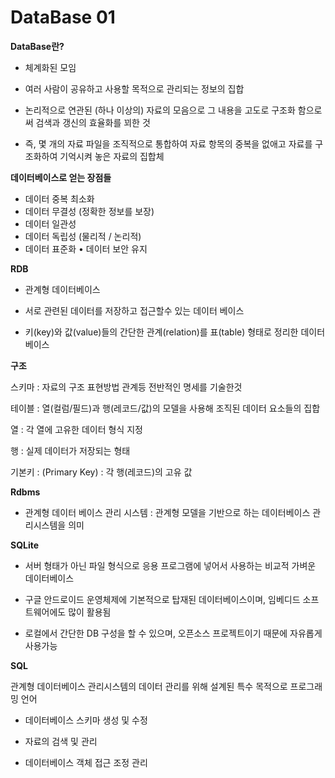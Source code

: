 # DataBase 01 

**DataBase란?** 

- 체계화된 모임 

- 여러 사람이 공유하고 사용할 목적으로 관리되는 정보의 집합 

- 논리적으로 연관된 (하나 이상의) 자료의 모음으로 그 내용을 고도로 구조화 함으로써 검색과 갱신의 효율화를 꾀한 것

- 즉, 몇 개의 자료 파일을 조직적으로 통합하여 자료 항목의 중복을 없애고 자료를 구조화하여 기억시켜 놓은 자료의 집합체



**데이터베이스로 얻는 장점들** 

- 데이터 중복 최소화 
- 데이터 무결성 (정확한 정보를 보장)
- 데이터 일관성 
- 데이터 독립성 (물리적 / 논리적) 
- 데이터 표준화 • 데이터 보안 유지



**RDB**

- 관계형 데이터베이스 

- 서로 관련된 데이터를 저장하고 접근할수 있는 데이터 베이스 
- 키(key)와 값(value)들의 간단한 관계(relation)를 표(table) 형태로 정리한 데이터베이스



**구조**

스키마 : 자료의 구조 표현방법 관계등 전반적인 명세를 기술한것

테이블 : 열(컬럼/필드)과 행(레코드/값)의 모델을 사용해 조직된 데이터 요소들의 집합

열 : 각 열에 고유한 데이터 형식 지정

행 : 실제 데이터가 저장되는 형태

기본키 : (Primary Key) : 각 행(레코드)의 고유 값



**Rdbms**

- 관계형 데이터 베이스 관리 시스템 : 관계형 모델을 기반으로 하는 데이터베이스 관리시스템을 의미

**SQLite** 

- 서버 형태가 아닌 파일 형식으로 응용 프로그램에 넣어서 사용하는 비교적 가벼운 데이터베이스 

- 구글 안드로이드 운영체제에 기본적으로 탑재된 데이터베이스이며, 임베디드 소프트웨어에도 많이 활용됨 

- 로컬에서 간단한 DB 구성을 할 수 있으며, 오픈소스 프로젝트이기 때문에 자유롭게 사용가능



**SQL**

관계형 데이터베이스 관리시스템의 데이터 관리를 위해 설계된 특수 목적으로 프로그래밍 언어 

- 데이터베이스 스키마 생성 및 수정 

- 자료의 검색 및 관리 

- 데이터베이스 객체 접근 조정 관리
